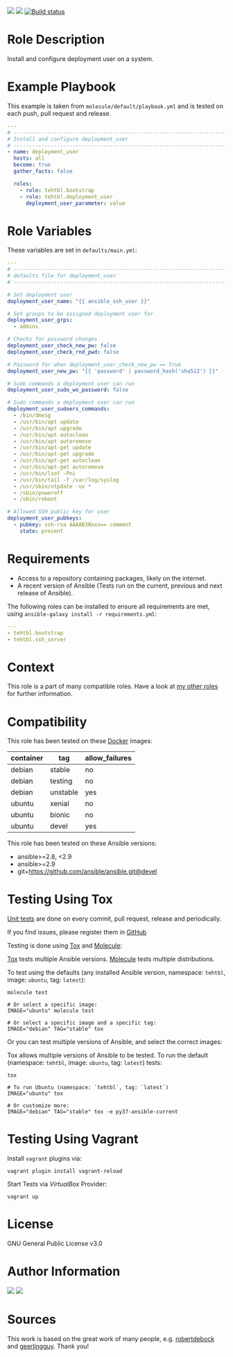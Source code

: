 <!-- get id via: ansible-galaxy info tehtbl.deployment_user | grep -i "id:" -->
<a href="https://galaxy.ansible.com/tehtbl/deployment_user"><img src="https://img.shields.io/ansible/role/453388"/></a> <a href="https://galaxy.ansible.com/tehtbl/deployment_user"><img src="https://img.shields.io/ansible/quality/453388"/></a> <a href="https://travis-ci.org/tehtbl/ansible-role-deployment_user"><img src="https://travis-ci.org/tehtbl/ansible-role-deployment_user.svg?branch=master" alt="Build status"/></a>

Role Description
================

Install and configure deployment user on a system.

Example Playbook
================

This example is taken from `molecule/default/playbook.yml` and is tested on each push, pull request and release.

```yaml
---
# ------------------------------------------------------------------------
# Install and configure deployment_user
# ------------------------------------------------------------------------
- name: deployment_user
  hosts: all
  become: true
  gather_facts: false

  roles:
    - role: tehtbl.bootstrap
    - role: tehtbl.deployment_user
      deployment_user_parameter: value

```

Role Variables
==============

These variables are set in `defaults/main.yml`:

```yaml
---
# ------------------------------------------------------------------------
# defaults file for deployment_user
# ------------------------------------------------------------------------

# Set deployment user
deployment_user_name: "{{ ansible_ssh_user }}"

# Set groups to be assigned deployment user for
deployment_user_grps:
  - admins

# Checks for password changes
deployment_user_check_new_pw: false
deployment_user_check_rnd_pwd: false

# Password for when deployment_user_check_new_pw == True
deployment_user_new_pw: "{{ 'password' | password_hash('sha512') }}"

# Sudo commands a deployment user can run
deployment_user_sudo_wo_password: false

# Sudo commands a deployment user can run
deployment_user_sudoers_commands:
  - /bin/dmesg
  - /usr/bin/apt update
  - /usr/bin/apt upgrade
  - /usr/bin/apt autoclean
  - /usr/bin/apt autoremove
  - /usr/bin/apt-get update
  - /usr/bin/apt-get upgrade
  - /usr/bin/apt-get autoclean
  - /usr/bin/apt-get autoremove
  - /usr/bin/lsof -Pni
  - /usr/bin/tail -f /var/log/syslog
  - /usr/sbin/ntpdate -uv *
  - /sbin/poweroff
  - /sbin/reboot

# Allowed SSH public key for user
deployment_user_pubkeys:
  - pubkey: ssh-rsa AAAAB3Nxxx== comment
    state: present

```

Requirements
============

- Access to a repository containing packages, likely on the internet.
- A recent version of Ansible (Tests run on the current, previous and next release of Ansible).

The following roles can be installed to ensure all requirements are met, using `ansible-galaxy install -r requirements.yml`:

```yaml
---
- tehtbl.bootstrap
- tehtbl.ssh_server

```

Context
=======

This role is a part of many compatible roles. Have a look at [my other roles](https://github.com/tehtbl?utf8=%E2%9C%93&tab=repositories&q=ansible-role-&type=&language=) for further information.

Compatibility
=============

This role has been tested on these [Docker](https://hub.docker.com/) images:

|container|tag|allow_failures|
|---------|---|--------------|
|debian|stable|no|
|debian|testing|no|
|debian|unstable|yes|
|ubuntu|xenial|no|
|ubuntu|bionic|no|
|ubuntu|devel|yes|

This role has been tested on these Ansible versions:

- ansible>=2.8, <2.9
- ansible>=2.9
- git+https://github.com/ansible/ansible.git@devel

Testing Using Tox
=================

[Unit tests](https://travis-ci.org/tehtbl/ansible-role-deployment_user) are done on every commit, pull request, release and periodically.

If you find issues, please register them in [GitHub](https://github.com/tehtbl/ansible-role-deployment_user/issues)

Testing is done using [Tox](https://tox.readthedocs.io/en/latest/) and [Molecule](https://github.com/ansible/molecule):

[Tox](https://tox.readthedocs.io/en/latest/) tests multiple Ansible versions. [Molecule](https://github.com/ansible/molecule) tests multiple distributions.

To test using the defaults (any installed Ansible version, namespace: `tehtbl`, image: `ubuntu`, tag: `latest`):

```
molecule test

# Or select a specific image:
IMAGE="ubuntu" molecule test

# Or select a specific image and a specific tag:
IMAGE="debian" TAG="stable" tox
```

Or you can test multiple versions of Ansible, and select the correct images:

Tox allows multiple versions of Ansible to be tested. To run the default (namespace: `tehtbl`, image: `ubuntu`, tag: `latest`) tests:

```
tox

# To run Ubuntu (namespace: `tehtbl`, tag: `latest`)
IMAGE="ubuntu" tox

# Or customize more:
IMAGE="debian" TAG="stable" tox -e py37-ansible-current
```

Testing Using Vagrant
=====================

Install `vagrant` plugins via:
```
vagrant plugin install vagrant-reload
```

Start Tests via *VirtualBox* Provider:
```
vagrant up
```

License
=======

GNU General Public License v3.0

Author Information
==================

<a href="https://github.com/tehtbl"><img src="https://img.shields.io/badge/GitHub-tehtbl-blue/?style=flat&logo=github" /></a> <a href="https://twitter.com/tehtbl"><img src="https://img.shields.io/badge/Twitter-tehtbl-blue/?style=flat&logo=twitter" /></a>

Sources
=======

This work is based on the great work of many people, e.g. [robertdebock](https://github.com/robertdebock) and [geerlingguy](https://github.com/geerlingguy). Thank you!
